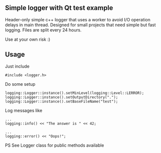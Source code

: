 ## Simple logger with Qt test example

  Header-only simple c++ logger that uses a worker to avoid I/O operation delays in main thread. 
  Designed for small projects that need simple but fast logging.
  Files are split every 24 hours.

  Use at your own risk :)

## Usage

Just include

    #include <logger.h>


Do some setup

    logging::Logger::instance().setMinLevel(logging::Level::LERROR);
    logging::Logger::instance().setOutputDirectory(".");
    logging::Logger::instance().setBaseFileName("test");


Log messages like

    ...
    logging::info() << "The answer is " << 42;
    
    ...
    logging::error() << "Oops!";


PS See Logger class for public methods available



